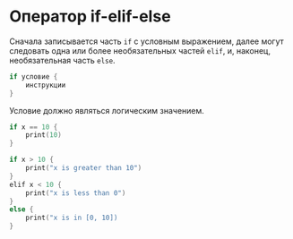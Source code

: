 # Оператор if-elif-else

Сначала записывается часть <code class="language-Swift">if</code> с условным выражением, далее могут следовать одна или более необязательных частей <code class="language-Swift">elif</code>, и, наконец, необязательная часть  <code class="language-Swift">else</code>.

```Swift
if условие {
    инструкции
}
```

Условие должно являться логическим значением.

```Swift
if x == 10 {
    print(10)
}
```

```Swift
if x > 10 {
    print("x is greater than 10")
}
elif x < 10 {
    print("x is less than 0")
}
else {
    print("x is in [0, 10])
}
```
